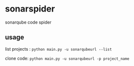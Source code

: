 # sonarspider
 sonarqube code spider

## usage

list projects :
`python main.py -u sonarqubeurl --list`

clone code:
`python main.py -u sonarqubeurl -p project_name`


